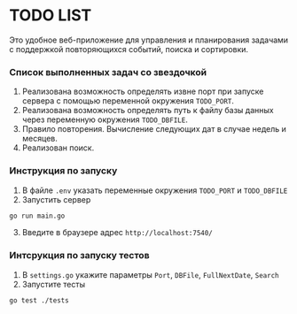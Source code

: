 # TODO LIST

Это удобное веб-приложение для управления и планирования задачами с поддержкой повторяющихся событий, поиска и сортировки.

### Список выполненных задач со звездочкой

1. Реализована возможность определять извне порт при запуске сервера с помощью переменной окружения `TODO_PORT`.
2. Реализована возможность определять путь к файлу базы данных через переменную окружения `TODO_DBFILE`.
3. Правило повторения. Вычисление следующих дат в случае недель и месяцев.
4. Реализован поиск.

### Инструкция по запуску

1. В файле `.env` указать переменные окружения `TODO_PORT` и `TODO_DBFILE`
2. Запустить сервер
```bash
go run main.go
```
3. Введите в браузере адрес `http://localhost:7540/`

### Интсрукция по запуску тестов

1. В `settings.go` укажите параметры `Port`, `DBFile`, `FullNextDate`, `Search`
2. Запустите тесты
```bash
go test ./tests
```